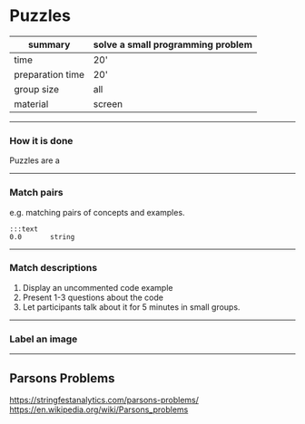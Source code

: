 
# Puzzles

| summary | solve a small programming problem |
|---------|-----------------------------------|
| time  | 20'    |
| preparation time  | 20'    |
| group size | all |
| material | screen |

----

### How it is done

Puzzles are a 

----

### Match pairs

e.g. matching pairs of concepts and examples.

    :::text
    0.0       string

----

### Match descriptions

1. Display an uncommented code example
2. Present 1-3 questions about the code
3. Let participants talk about it for 5 minutes in small groups.

----

### Label an image
----

## Parsons Problems

https://stringfestanalytics.com/parsons-problems/
https://en.wikipedia.org/wiki/Parsons_problems